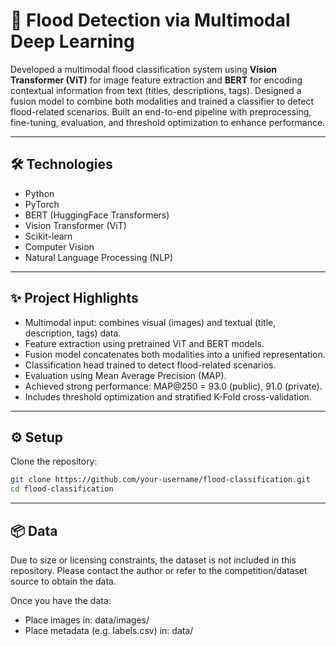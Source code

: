 # 🌊 Flood Detection via Multimodal Deep Learning
Developed a multimodal flood classification system using **Vision Transformer (ViT)** for image feature extraction and **BERT** for encoding contextual information from text (titles, descriptions, tags). Designed a fusion model to combine both modalities and trained a classifier to detect flood-related scenarios. Built an end-to-end pipeline with preprocessing, fine-tuning, evaluation, and threshold optimization to enhance performance.

---

## 🛠️ Technologies
- Python  
- PyTorch  
- BERT (HuggingFace Transformers)  
- Vision Transformer (ViT)  
- Scikit-learn  
- Computer Vision  
- Natural Language Processing (NLP)  

---

## ✨ Project Highlights
- Multimodal input: combines visual (images) and textual (title, description, tags) data.  
- Feature extraction using pretrained ViT and BERT models.  
- Fusion model concatenates both modalities into a unified representation.  
- Classification head trained to detect flood-related scenarios.  
- Evaluation using Mean Average Precision (MAP).  
- Achieved strong performance: MAP@250 = 93.0 (public), 91.0 (private).  
- Includes threshold optimization and stratified K-Fold cross-validation.  

---

## ⚙️ Setup
Clone the repository:
```bash
git clone https://github.com/your-username/flood-classification.git
cd flood-classification
```

---

## 📦 Data
Due to size or licensing constraints, the dataset is not included in this repository.
Please contact the author or refer to the competition/dataset source to obtain the data.

Once you have the data:
* Place images in: data/images/
* Place metadata (e.g. labels.csv) in: data/

